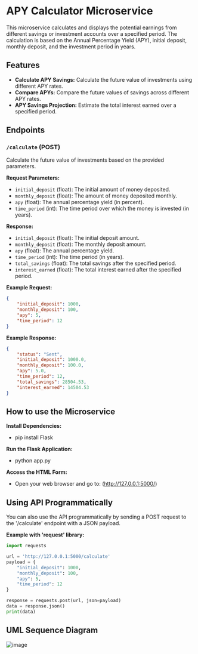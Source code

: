 # APY Calculator Microservice

This microservice calculates and displays the potential earnings from different savings or investment accounts over a specified period. The calculation is based on the Annual Percentage Yield (APY), initial deposit, monthly deposit, and the investment period in years.

## Features

- **Calculate APY Savings:** Calculate the future value of investments using different APY rates.
- **Compare APYs:** Compare the future values of savings across different APY rates.
- **APY Savings Projection:** Estimate the total interest earned over a specified period.

## Endpoints

### `/calculate` (POST)

Calculate the future value of investments based on the provided parameters.

**Request Parameters:**
- `initial_deposit` (float): The initial amount of money deposited.
- `monthly_deposit` (float): The amount of money deposited monthly.
- `apy` (float): The annual percentage yield (in percent).
- `time_period` (int): The time period over which the money is invested (in years).

**Response:**
- `initial_deposit` (float): The initial deposit amount.
- `monthly_deposit` (float): The monthly deposit amount.
- `apy` (float): The annual percentage yield.
- `time_period` (int): The time period (in years).
- `total_savings` (float): The total savings after the specified period.
- `interest_earned` (float): The total interest earned after the specified period.

**Example Request:**
```json
{
    "initial_deposit": 1000,
    "monthly_deposit": 100,
    "apy": 5,
    "time_period": 12
}
```
**Example Response:**
```json
{
    "status": "Sent",
    "initial_deposit": 1000.0,
    "monthly_deposit": 100.0,
    "apy": 5.0,
    "time_period": 12,
    "total_savings": 28504.53,
    "interest_earned": 14504.53
}
```
## How to use the Microservice

**Install Dependencies:**
- pip install Flask
  
**Run the Flask Application:**
- python app.py

**Access the HTML Form:**
- Open your web browser and go to: (http://127.0.0.1:5000/)

## Using API Programmatically
You can also use the API programmatically by sending a POST request to the '/calculate' endpoint with a JSON payload. 

**Example with 'request' library:**
```python
import requests

url = 'http://127.0.0.1:5000/calculate'
payload = {
    "initial_deposit": 1000,
    "monthly_deposit": 100,
    "apy": 5,
    "time_period": 12
}

response = requests.post(url, json=payload)
data = response.json()
print(data)
```
## UML Sequence Diagram
![image](https://github.com/BlaytonV/APY-Calculator-Microservice/assets/129786072/aa0ae3eb-4fc4-491a-9d97-d89fd02b1d77)

